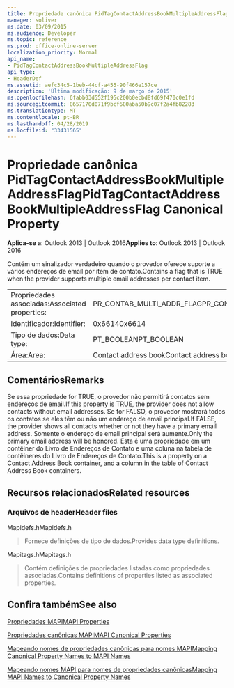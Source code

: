 ```yaml
---
title: Propriedade canônica PidTagContactAddressBookMultipleAddressFlag
manager: soliver
ms.date: 03/09/2015
ms.audience: Developer
ms.topic: reference
ms.prod: office-online-server
localization_priority: Normal
api_name:
- PidTagContactAddressBookMultipleAddressFlag
api_type:
- HeaderDef
ms.assetid: aefc34c5-1beb-44cf-a455-90f466e157ce
description: 'Última modificação: 9 de março de 2015'
ms.openlocfilehash: 6fabb03d552f195c200b0ecbd8fd69f470c0e1fd
ms.sourcegitcommit: 8657170d071f9bcf680aba50b9c07f2a4fb82283
ms.translationtype: MT
ms.contentlocale: pt-BR
ms.lasthandoff: 04/28/2019
ms.locfileid: "33431565"
---
```

# <a name="pidtagcontactaddressbookmultipleaddressflag-canonical-property"></a><span data-ttu-id="96df6-103">Propriedade canônica PidTagContactAddressBookMultipleAddressFlag</span><span class="sxs-lookup"><span data-stu-id="96df6-103">PidTagContactAddressBookMultipleAddressFlag Canonical Property</span></span>

  
  
<span data-ttu-id="96df6-104">**Aplica-se a**: Outlook 2013 | Outlook 2016</span><span class="sxs-lookup"><span data-stu-id="96df6-104">**Applies to**: Outlook 2013 | Outlook 2016</span></span> 
  
<span data-ttu-id="96df6-105">Contém um sinalizador verdadeiro quando o provedor oferece suporte a vários endereços de email por item de contato.</span><span class="sxs-lookup"><span data-stu-id="96df6-105">Contains a flag that is TRUE when the provider supports multiple email addresses per contact item.</span></span>
  
|||
|:-----|:-----|
|<span data-ttu-id="96df6-106">Propriedades associadas:</span><span class="sxs-lookup"><span data-stu-id="96df6-106">Associated properties:</span></span>  <br/> |<span data-ttu-id="96df6-107">PR_CONTAB_MULTI_ADDR_FLAG</span><span class="sxs-lookup"><span data-stu-id="96df6-107">PR_CONTAB_MULTI_ADDR_FLAG</span></span>  <br/> |
|<span data-ttu-id="96df6-108">Identificador:</span><span class="sxs-lookup"><span data-stu-id="96df6-108">Identifier:</span></span>  <br/> |<span data-ttu-id="96df6-109">0x6614</span><span class="sxs-lookup"><span data-stu-id="96df6-109">0x6614</span></span>  <br/> |
|<span data-ttu-id="96df6-110">Tipo de dados:</span><span class="sxs-lookup"><span data-stu-id="96df6-110">Data type:</span></span>  <br/> |<span data-ttu-id="96df6-111">PT_BOOLEAN</span><span class="sxs-lookup"><span data-stu-id="96df6-111">PT_BOOLEAN</span></span>  <br/> |
|<span data-ttu-id="96df6-112">Área:</span><span class="sxs-lookup"><span data-stu-id="96df6-112">Area:</span></span>  <br/> |<span data-ttu-id="96df6-113">Contact address book</span><span class="sxs-lookup"><span data-stu-id="96df6-113">Contact address book</span></span>  <br/> |
   
## <a name="remarks"></a><span data-ttu-id="96df6-114">Comentários</span><span class="sxs-lookup"><span data-stu-id="96df6-114">Remarks</span></span>

<span data-ttu-id="96df6-115">Se essa propriedade for TRUE, o provedor não permitirá contatos sem endereços de email.</span><span class="sxs-lookup"><span data-stu-id="96df6-115">If this property is TRUE, the provider does not allow contacts without email addresses.</span></span> <span data-ttu-id="96df6-116">Se for FALSO, o provedor mostrará todos os contatos se eles têm ou não um endereço de email principal.</span><span class="sxs-lookup"><span data-stu-id="96df6-116">If FALSE, the provider shows all contacts whether or not they have a primary email address.</span></span> <span data-ttu-id="96df6-117">Somente o endereço de email principal será aumente.</span><span class="sxs-lookup"><span data-stu-id="96df6-117">Only the primary email address will be honored.</span></span> <span data-ttu-id="96df6-118">Esta é uma propriedade em um contêiner do Livro de Endereços de Contato e uma coluna na tabela de contêineres do Livro de Endereços de Contato.</span><span class="sxs-lookup"><span data-stu-id="96df6-118">This is a property on a Contact Address Book container, and a column in the table of Contact Address Book containers.</span></span>
  
## <a name="related-resources"></a><span data-ttu-id="96df6-119">Recursos relacionados</span><span class="sxs-lookup"><span data-stu-id="96df6-119">Related resources</span></span>

### <a name="header-files"></a><span data-ttu-id="96df6-120">Arquivos de header</span><span class="sxs-lookup"><span data-stu-id="96df6-120">Header files</span></span>

<span data-ttu-id="96df6-121">Mapidefs.h</span><span class="sxs-lookup"><span data-stu-id="96df6-121">Mapidefs.h</span></span>
  
> <span data-ttu-id="96df6-122">Fornece definições de tipo de dados.</span><span class="sxs-lookup"><span data-stu-id="96df6-122">Provides data type definitions.</span></span>
    
<span data-ttu-id="96df6-123">Mapitags.h</span><span class="sxs-lookup"><span data-stu-id="96df6-123">Mapitags.h</span></span>
  
> <span data-ttu-id="96df6-124">Contém definições de propriedades listadas como propriedades associadas.</span><span class="sxs-lookup"><span data-stu-id="96df6-124">Contains definitions of properties listed as associated properties.</span></span>
    
## <a name="see-also"></a><span data-ttu-id="96df6-125">Confira também</span><span class="sxs-lookup"><span data-stu-id="96df6-125">See also</span></span>



[<span data-ttu-id="96df6-126">Propriedades MAPI</span><span class="sxs-lookup"><span data-stu-id="96df6-126">MAPI Properties</span></span>](mapi-properties.md)
  
[<span data-ttu-id="96df6-127">Propriedades canônicas MAPI</span><span class="sxs-lookup"><span data-stu-id="96df6-127">MAPI Canonical Properties</span></span>](mapi-canonical-properties.md)
  
[<span data-ttu-id="96df6-128">Mapeando nomes de propriedades canônicas para nomes MAPI</span><span class="sxs-lookup"><span data-stu-id="96df6-128">Mapping Canonical Property Names to MAPI Names</span></span>](mapping-canonical-property-names-to-mapi-names.md)
  
[<span data-ttu-id="96df6-129">Mapeando nomes MAPI para nomes de propriedades canônicas</span><span class="sxs-lookup"><span data-stu-id="96df6-129">Mapping MAPI Names to Canonical Property Names</span></span>](mapping-mapi-names-to-canonical-property-names.md)

